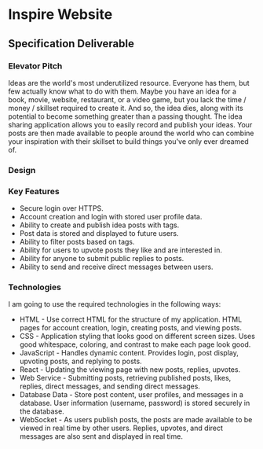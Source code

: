 # Inspire Website

## Specification Deliverable

### Elevator Pitch

Ideas are the world's most underutilized resource. Everyone has them,
but few actually know what to do with them. Maybe you have an idea 
for a book, movie, website, restaurant, or a video game, but you lack the 
time / money / skillset required to create it. And so, the idea dies, along
with its potential to become something greater than a passing thought. 
The idea sharing application allows you to easily record and publish your
ideas. Your posts are then made available to people around the world who 
can combine your inspiration with their skillset to build things you've 
only ever dreamed of.

### Design



### Key Features

* Secure login over HTTPS.
* Account creation and login with stored user profile data.
* Ability to create and publish idea posts with tags.
* Post data is stored and displayed to future users.
* Ability to filter posts based on tags.
* Ability for users to upvote posts they like and are interested in. 
* Ability for anyone to submit public replies to posts.
* Ability to send and receive direct messages between users.

### Technologies

I am going to use the required technologies in the following ways:
* HTML - Use correct HTML for the structure of my application. HTML pages
for account creation, login, creating posts, and viewing posts.
* CSS - Application styling that looks good on different screen sizes.
Uses good whitespace, coloring, and contrast to make each page look good.
* JavaScript - Handles dynamic content. Provides login, post display, upvoting 
posts, and replying to posts.
* React - Updating the viewing page with new posts, replies, upvotes.
* Web Service - Submitting posts, retrieving published posts, likes, replies,
direct messages, and sending direct messages.
* Database Data - Store post content, user profiles, and messages in a database.
User information (username, password) is stored securely in the database.
* WebSocket - As users publish posts, the posts are made available to be viewed
in real time by other users. Replies, upvotes, and direct messages are
also sent and displayed in real time.
